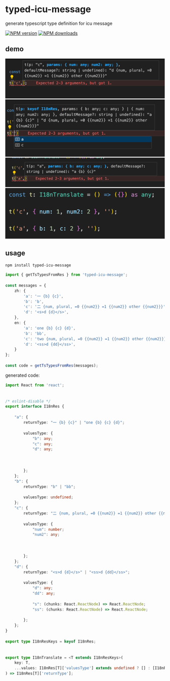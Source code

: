 # typed-icu-message

generate typescript type definition for icu message

[![NPM version](https://badge.fury.io/js/typed-icu-message.png)](http://badge.fury.io/js/typed-icu-message)
[![NPM downloads](http://img.shields.io/npm/dm/typed-icu-message.svg)](https://npmjs.org/package/typed-icu-message)

## demo
![1](./demo/1.png)
![2](./demo/2.png)
![3](./demo/3.png)
![4](./demo/4.png)

## usage

```shell
npm install typed-icu-message
```

```typescript
import { getTsTypesFromRes } from 'typed-icu-message';

const messages = {
    zh: {
        'a': '一 {b} {c}',
        'b': 'b',
        'c': '二 {num, plural, =0 {{num2}} =1 {{num2}} other {{num2}}}',
        'd': '<s>d {d}</s>',
    },
    en: {
        'a': 'one {b} {c} {d}',
        'b': 'bb',
        'c': 'two {num, plural, =0 {{num2}} =1 {{num2}} other {{num2}}}',
        'd': '<ss>d {dd}</ss>',
    }
};

const code = getTsTypesFromRes(messages);
```

generated code:
```typescript
import React from 'react';


/* eslint-disable */
export interface I18nRes {

    "a": {
        returnType: "一 {b} {c}" | "one {b} {c} {d}";

        valuesType: {
            "b": any;
            "c": any;
            "d": any;



        };
    };
    "b": {
        returnType: "b" | "bb";

        valuesType: undefined;
    };
    "c": {
        returnType: "二 {num, plural, =0 {{num2}} =1 {{num2}} other {{num2}}}" | "two {num, plural, =0 {{num2}} =1 {{num2}} other {{num2}}}";

        valuesType: {
            "num": number;
            "num2": any;



        };
    };
    "d": {
        returnType: "<s>d {d}</s>" | "<ss>d {dd}</ss>";

        valuesType: {
            "d": any;
            "dd": any;

            "s": (chunks: React.ReactNode) => React.ReactNode;
            "ss": (chunks: React.ReactNode) => React.ReactNode;

        };
    };
}

export type I18nResKeys = keyof I18nRes;


export type I18nTranslate = <T extends I18nResKeys>(
    key: T,
    ...values: I18nRes[T]['valuesType'] extends undefined ? [] : [I18nRes[T]['valuesType']]
) => I18nRes[T]['returnType'];

```
